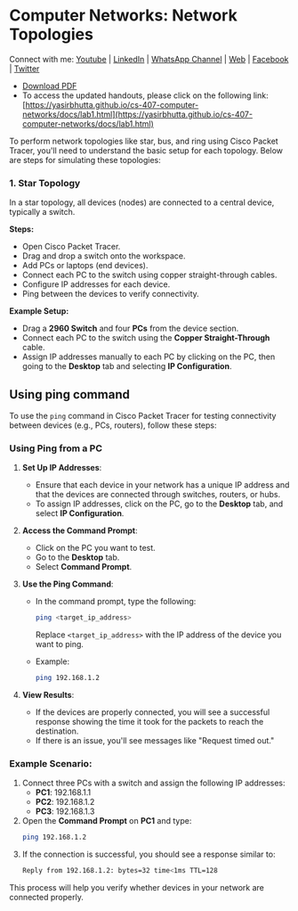 # Computer Networks: Network Topologies 

Connect with me: [Youtube](https://www.youtube.com/yasirbhutta) \| [LinkedIn](https://www.linkedin.com/in/yasirbhutta/) \| [WhatsApp Channel](https://whatsapp.com/channel/0029VaC3BC160eBZZSs3CW0c) \| [Web](https://yasirbhutta.github.io/) \| [Facebook](https://www.facebook.com/yasirbhutta786) \| [Twitter](https://twitter.com/yasirbhutta)

- [Download PDF](https://yasirbhutta.github.io/cs-407-computer-networks/docs/lab1.pdf)
- To access the updated handouts, please click on the following link:
[https://yasirbhutta.github.io/cs-407-computer-networks/docs/lab1.html](https://yasirbhutta.github.io/cs-407-computer-networks/docs/lab1.html)

To perform network topologies like star, bus, and ring using Cisco Packet Tracer, you'll need to understand the basic setup for each topology. Below are steps for simulating these topologies:

### 1. **Star Topology** 
In a star topology, all devices (nodes) are connected to a central device, typically a switch.

**Steps:**
- Open Cisco Packet Tracer.
- Drag and drop a switch onto the workspace.
- Add PCs or laptops (end devices).
- Connect each PC to the switch using copper straight-through cables.
- Configure IP addresses for each device.
- Ping between the devices to verify connectivity.

**Example Setup:**
- Drag a **2960 Switch** and four **PCs** from the device section.
- Connect each PC to the switch using the **Copper Straight-Through** cable.
- Assign IP addresses manually to each PC by clicking on the PC, then going to the **Desktop** tab and selecting **IP Configuration**.

## Using ping command

To use the `ping` command in Cisco Packet Tracer for testing connectivity between devices (e.g., PCs, routers), follow these steps:

### **Using Ping from a PC**
1. **Set Up IP Addresses**: 
   - Ensure that each device in your network has a unique IP address and that the devices are connected through switches, routers, or hubs.
   - To assign IP addresses, click on the PC, go to the **Desktop** tab, and select **IP Configuration**.

2. **Access the Command Prompt**:
   - Click on the PC you want to test.
   - Go to the **Desktop** tab.
   - Select **Command Prompt**.

3. **Use the Ping Command**:
   - In the command prompt, type the following:
     ```bash
     ping <target_ip_address>
     ```
     Replace `<target_ip_address>` with the IP address of the device you want to ping.

   - Example:
     ```bash
     ping 192.168.1.2
     ```

4. **View Results**: 
   - If the devices are properly connected, you will see a successful response showing the time it took for the packets to reach the destination.
   - If there is an issue, you'll see messages like "Request timed out."

### **Example Scenario**:
1. Connect three PCs with a switch and assign the following IP addresses:
   - **PC1**: 192.168.1.1
   - **PC2**: 192.168.1.2
   - **PC3**: 192.168.1.3
2. Open the **Command Prompt** on **PC1** and type:
   ```bash
   ping 192.168.1.2
   ```
3. If the connection is successful, you should see a response similar to:
   ```bash
   Reply from 192.168.1.2: bytes=32 time<1ms TTL=128
   ```

This process will help you verify whether devices in your network are connected properly.

